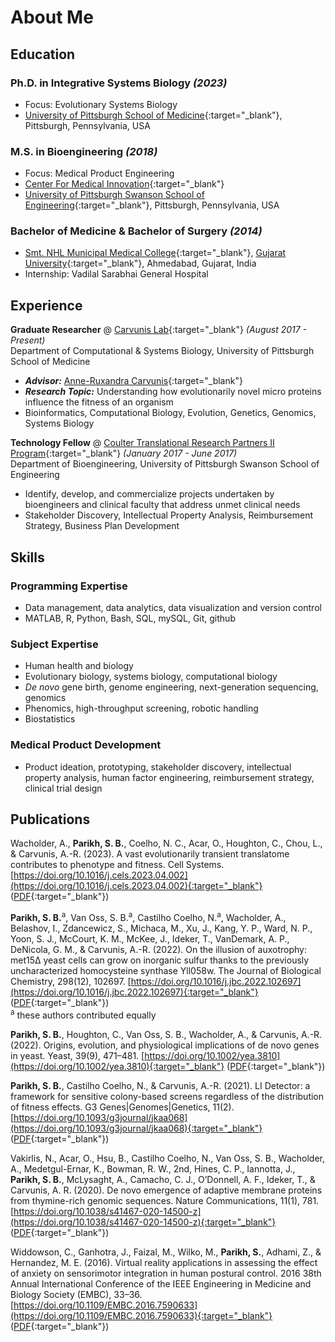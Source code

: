 # About Me
## Education
### Ph.D. in Integrative Systems Biology _(2023)_ <br>
- Focus: Evolutionary Systems Biology
- [University of Pittsburgh School of Medicine](https://somgrad.pitt.edu){:target="_blank"}, Pittsburgh, Pennsylvania, USA

### M.S. in Bioengineering _(2018)_ <br>
- Focus: Medical Product Engineering
- [Center For Medical Innovation](https://www.engineering.pitt.edu/cmi/){:target="_blank"}
- [University of Pittsburgh Swanson School of Engineering](https://www.engineering.pitt.edu){:target="_blank"}, Pittsburgh, Pennsylvania, USA

### Bachelor of Medicine & Bachelor of Surgery _(2014)_ <br>
- [Smt. NHL Municipal Medical College](http://www.amcmet.org){:target="_blank"}, [Gujarat University](https://www.gujaratuniversity.ac.in){:target="_blank"}, Ahmedabad, Gujarat, India
- Internship: Vadilal Sarabhai General Hospital

## Experience
**Graduate Researcher** @ [Carvunis Lab](https://www.csb.pitt.edu/faculty/carvunis/){:target="_blank"} _(August 2017 - Present)_<br>
Department of Computational & Systems Biology, University of Pittsburgh School of Medicine
- **_Advisor:_** [Anne-Ruxandra Carvunis](https://www.isb.pitt.edu/people/faculty/anne-ruxandra-carvunis-phd){:target="_blank"}
- **_Research Topic:_** Understanding how evolutionarily novel micro proteins influence the fitness of an organism
- Bioinformatics, Computational Biology, Evolution, Genetics, Genomics, Systems Biology

**Technology Fellow** @ [Coulter Translational Research Partners II Program](https://www.engineering.pitt.edu/coulter/){:target="_blank"} _(January 2017 - June 2017)_<br>
Department of Bioengineering, University of Pittsburgh Swanson School of Engineering
- Identify, develop, and commercialize projects undertaken by bioengineers and clinical faculty that address unmet clinical needs
- Stakeholder Discovery, Intellectual Property Analysis, Reimbursement Strategy, Business Plan Development

## Skills
### Programming Expertise
- Data management, data analytics, data visualization and version control
- MATLAB, R, Python, Bash, SQL, mySQL, Git, github

### Subject Expertise
- Human health and biology
- Evolutionary biology, systems biology, computational biology
- _De novo_ gene birth, genome engineering, next-generation sequencing, genomics
- Phenomics, high-throughput screening, robotic handling
- Biostatistics

### Medical Product Development
- Product ideation, prototyping, stakeholder discovery, intellectual property analysis, human factor engineering, reimbursement strategy, clinical trial design

## Publications
Wacholder, A., **Parikh, S. B.**, Coelho, N. C., Acar, O., Houghton, C., Chou, L., & Carvunis, A.-R. (2023). A vast evolutionarily transient translatome contributes to phenotype and fitness. Cell Systems. [https://doi.org/10.1016/j.cels.2023.04.002](https://doi.org/10.1016/j.cels.2023.04.002){:target="_blank"} ([PDF](https://sauriiiin.github.io/files/papers/Wacholder2023.pdf){:target="_blank"}) <br>

**Parikh, S. B.**<sup>a</sup>, Van Oss, S. B.<sup>a</sup>, Castilho Coelho, N.<sup>a</sup>, Wacholder, A., Belashov, I., Zdancewicz, S., Michaca, M., Xu, J., Kang, Y. P., Ward, N. P., Yoon, S. J., McCourt, K. M., McKee, J., Ideker, T., VanDemark, A. P., DeNicola, G. M., & Carvunis, A.-R. (2022). On the illusion of auxotrophy: met15Δ yeast cells can grow on inorganic sulfur thanks to the previously uncharacterized homocysteine synthase Yll058w. The Journal of Biological Chemistry, 298(12), 102697. [https://doi.org/10.1016/j.jbc.2022.102697](https://doi.org/10.1016/j.jbc.2022.102697){:target="_blank"} ([PDF](https://sauriiiin.github.io/files/papers/VanOss2022.pdf){:target="_blank"}) <br>
<sup>a</sup> these authors contributed equally

**Parikh, S. B.**, Houghton, C., Van Oss, S. B., Wacholder, A., & Carvunis, A.-R. (2022). Origins, evolution, and physiological implications of de novo genes in yeast. Yeast, 39(9), 471–481. [https://doi.org/10.1002/yea.3810](https://doi.org/10.1002/yea.3810){:target="_blank"} ([PDF](https://sauriiiin.github.io/files/papers/Parikh2022.pdf){:target="_blank"}) <br>

**Parikh, S. B.**, Castilho Coelho, N., & Carvunis, A.-R. (2021). LI Detector: a framework for sensitive colony-based screens regardless of the distribution of fitness effects. G3 Genes&#124;Genomes&#124;Genetics, 11(2). [https://doi.org/10.1093/g3journal/jkaa068](https://doi.org/10.1093/g3journal/jkaa068){:target="_blank"} ([PDF](https://sauriiiin.github.io/files/papers/Parikh2021.pdf){:target="_blank"}) <br>

Vakirlis, N., Acar, O., Hsu, B., Castilho Coelho, N., Van Oss, S. B., Wacholder, A., Medetgul-Ernar, K., Bowman, R. W., 2nd, Hines, C. P., Iannotta, J., **Parikh, S. B.**, McLysaght, A., Camacho, C. J., O’Donnell, A. F., Ideker, T., & Carvunis, A. R. (2020). De novo emergence of adaptive membrane proteins from thymine-rich genomic sequences. Nature Communications, 11(1), 781. [https://doi.org/10.1038/s41467-020-14500-z](https://doi.org/10.1038/s41467-020-14500-z){:target="_blank"} ([PDF](https://sauriiiin.github.io/files/papers/Vakirlis2020.pdf){:target="_blank"}) <br>

Widdowson, C., Ganhotra, J., Faizal, M., Wilko, M., **Parikh, S.**, Adhami, Z., & Hernandez, M. E. (2016). Virtual reality applications in assessing the effect of anxiety on sensorimotor integration in human postural control. 2016 38th Annual International Conference of the IEEE Engineering in Medicine and Biology Society (EMBC), 33–36. [https://doi.org/10.1109/EMBC.2016.7590633](https://doi.org/10.1109/EMBC.2016.7590633){:target="_blank"} ([PDF](https://sauriiiin.github.io/files/papers/Widdowson2016.pdf){:target="_blank"}) <br>

